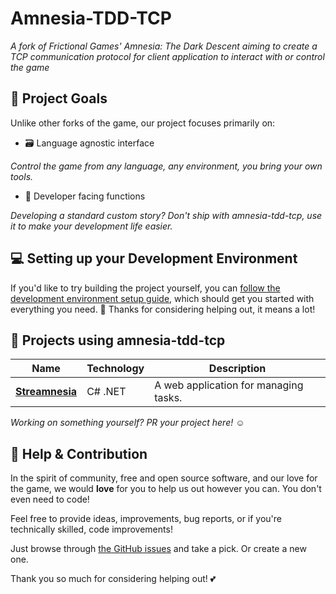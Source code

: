 # Amnesia-TDD-TCP

_A fork of Frictional Games' Amnesia: The Dark Descent aiming to create a TCP communication protocol for client application to interact with or control the game_

## 🎯 Project Goals

Unlike other forks of the game, our project focuses primarily on:

- 🗃️ Language agnostic interface

_Control the game from any language, any environment, you bring your own tools._

- 🧪 Developer facing functions

_Developing a standard custom story? Don't ship with amnesia-tdd-tcp, use it to make your development life easier._

## 💻 Setting up your Development Environment

If you'd like to try building the project yourself, you can [follow the development environment setup guide](https://github.com/amnesia-spelos/amnesia-tdd-tcp/wiki/dev-env-setup), which should get you started with everything you need. 🙂 Thanks for considering helping out, it means a lot!

## 🚀 Projects using amnesia-tdd-tcp

| Name        | Technology |  Description                                     |
|-------------|------------|--------------------------------------------------|
| [**Streamnesia**](https://github.com/amnesia-spelos/streamnesia)   | C# .NET       | A web application for managing tasks.       |

_Working on something yourself? PR your project here!_ ☺️

## 💖 Help & Contribution

In the spirit of community, free and open source software, and our love for the game, we would **love** for you to help us out however you can. You don't even need to code!

Feel free to provide ideas, improvements, bug reports, or if you're technically skilled, code improvements!

Just browse through [the GitHub issues](https://github.com/amnesia-spelos/amnesia-tdd-tcp/issues) and take a pick. Or create a new one.

Thank you so much for considering helping out! 💕
